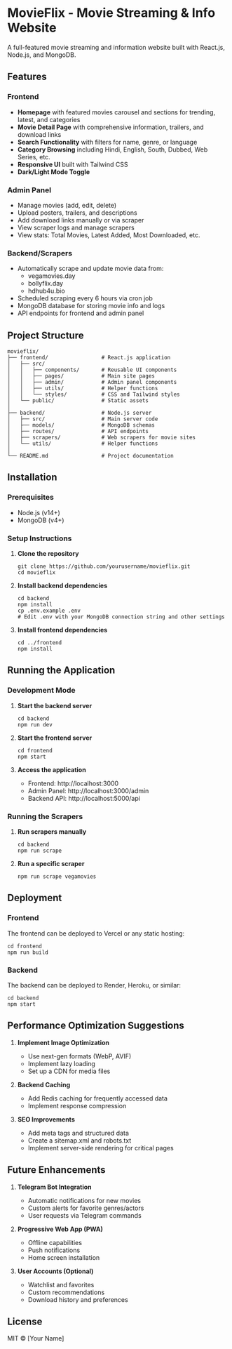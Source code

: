 # MovieFlix - Movie Streaming & Info Website

A full-featured movie streaming and information website built with React.js, Node.js, and MongoDB.

## Features

### Frontend
- **Homepage** with featured movies carousel and sections for trending, latest, and categories
- **Movie Detail Page** with comprehensive information, trailers, and download links
- **Search Functionality** with filters for name, genre, or language
- **Category Browsing** including Hindi, English, South, Dubbed, Web Series, etc.
- **Responsive UI** built with Tailwind CSS
- **Dark/Light Mode Toggle**

### Admin Panel
- Manage movies (add, edit, delete)
- Upload posters, trailers, and descriptions
- Add download links manually or via scraper
- View scraper logs and manage scrapers
- View stats: Total Movies, Latest Added, Most Downloaded, etc.

### Backend/Scrapers
- Automatically scrape and update movie data from:
  - vegamovies.day
  - bollyflix.day
  - hdhub4u.bio
- Scheduled scraping every 6 hours via cron job
- MongoDB database for storing movie info and logs
- API endpoints for frontend and admin panel

## Project Structure

```
movieflix/
├── frontend/                 # React.js application
│   ├── src/
│   │   ├── components/       # Reusable UI components
│   │   ├── pages/            # Main site pages
│   │   ├── admin/            # Admin panel components
│   │   ├── utils/            # Helper functions
│   │   └── styles/           # CSS and Tailwind styles
│   └── public/               # Static assets
│
├── backend/                  # Node.js server
│   ├── src/                  # Main server code
│   ├── models/               # MongoDB schemas
│   ├── routes/               # API endpoints
│   ├── scrapers/             # Web scrapers for movie sites
│   └── utils/                # Helper functions
│
└── README.md                 # Project documentation
```

## Installation

### Prerequisites
- Node.js (v14+)
- MongoDB (v4+)

### Setup Instructions

1. **Clone the repository**
   ```
   git clone https://github.com/yourusername/movieflix.git
   cd movieflix
   ```

2. **Install backend dependencies**
   ```
   cd backend
   npm install
   cp .env.example .env
   # Edit .env with your MongoDB connection string and other settings
   ```

3. **Install frontend dependencies**
   ```
   cd ../frontend
   npm install
   ```

## Running the Application

### Development Mode

1. **Start the backend server**
   ```
   cd backend
   npm run dev
   ```

2. **Start the frontend server**
   ```
   cd frontend
   npm start
   ```

3. **Access the application**
   - Frontend: http://localhost:3000
   - Admin Panel: http://localhost:3000/admin
   - Backend API: http://localhost:5000/api

### Running the Scrapers

1. **Run scrapers manually**
   ```
   cd backend
   npm run scrape
   ```

2. **Run a specific scraper**
   ```
   npm run scrape vegamovies
   ```

## Deployment

### Frontend
The frontend can be deployed to Vercel or any static hosting:
```
cd frontend
npm run build
```

### Backend
The backend can be deployed to Render, Heroku, or similar:
```
cd backend
npm start
```

## Performance Optimization Suggestions

1. **Implement Image Optimization**
   - Use next-gen formats (WebP, AVIF)
   - Implement lazy loading
   - Set up a CDN for media files

2. **Backend Caching**
   - Add Redis caching for frequently accessed data
   - Implement response compression

3. **SEO Improvements**
   - Add meta tags and structured data
   - Create a sitemap.xml and robots.txt
   - Implement server-side rendering for critical pages

## Future Enhancements

1. **Telegram Bot Integration**
   - Automatic notifications for new movies
   - Custom alerts for favorite genres/actors
   - User requests via Telegram commands

2. **Progressive Web App (PWA)**
   - Offline capabilities
   - Push notifications
   - Home screen installation

3. **User Accounts (Optional)**
   - Watchlist and favorites
   - Custom recommendations
   - Download history and preferences

## License

MIT © [Your Name] 